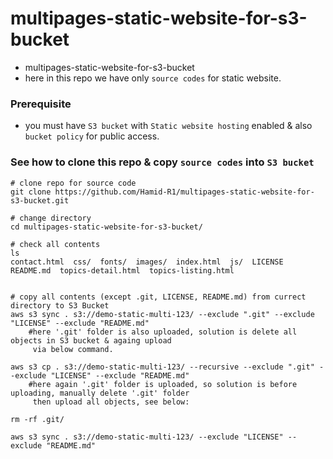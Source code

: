 # multipages-static-website-for-s3-bucket
- multipages-static-website-for-s3-bucket
- here in this repo we have only `source codes` for static website.


### Prerequisite
- you must have `S3 bucket` with `Static website hosting` enabled & also `bucket policy` for public access.

### See how to clone this repo & copy `source codes` into `S3 bucket`
```
# clone repo for source code
git clone https://github.com/Hamid-R1/multipages-static-website-for-s3-bucket.git

# change directory
cd multipages-static-website-for-s3-bucket/

# check all contents
ls
contact.html  css/  fonts/  images/  index.html  js/  LICENSE  README.md  topics-detail.html  topics-listing.html


# copy all contents (except .git, LICENSE, README.md) from currect directory to S3 Bucket
aws s3 sync . s3://demo-static-multi-123/ --exclude ".git" --exclude "LICENSE" --exclude "README.md"
	#here '.git' folder is also uploaded, solution is delete all objects in S3 bucket & againg upload
	 via below command.

aws s3 cp . s3://demo-static-multi-123/ --recursive --exclude ".git" --exclude "LICENSE" --exclude "README.md"
	#here again '.git' folder is uploaded, so solution is before uploading, manually delete '.git' folder
	 then upload all objects, see below:

rm -rf .git/

aws s3 sync . s3://demo-static-multi-123/ --exclude "LICENSE" --exclude "README.md"
```

